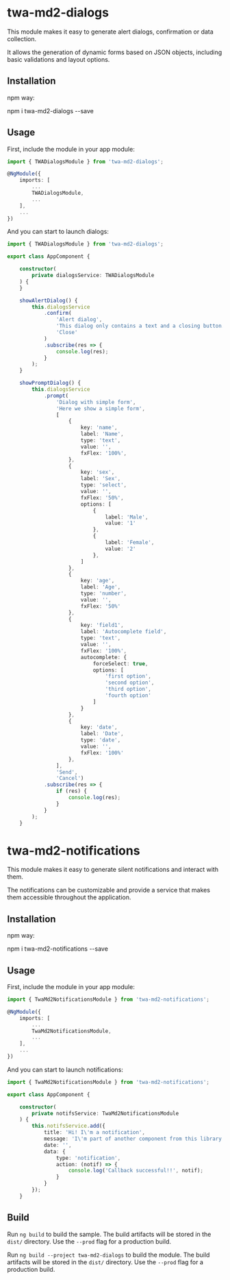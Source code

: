 # twa-md2-dialogs

This module makes it easy to generate alert dialogs, confirmation or data collection.

It allows the generation of dynamic forms based on JSON objects, including basic validations and layout options.

## Installation

npm way:

npm i twa-md2-dialogs --save

## Usage

First, include the module in your app module:

```typescript
import { TWADialogsModule } from 'twa-md2-dialogs';

@NgModule({
    imports: [
        ...
        TWADialogsModule,
        ...
    ],
    ...
})
```

And you can start to launch dialogs:

```typescript
import { TWADialogsModule } from 'twa-md2-dialogs';

export class AppComponent {

    constructor(
        private dialogsService: TWADialogsModule
    ) {
    }

    showAlertDialog() {
        this.dialogsService
            .confirm(
                'Alert dialog',
                'This dialog only contains a text and a closing button.',
                'Close'
            )
            .subscribe(res => {
                console.log(res);
            }
        );
    }

    showPromptDialog() {
        this.dialogsService
            .prompt(
                'Dialog with simple form',
                'Here we show a simple form',
                [
                    {
                        key: 'name',
                        label: 'Name',
                        type: 'text',
                        value: '',
                        fxFlex: '100%',
                    },
                    {
                        key: 'sex',
                        label: 'Sex',
                        type: 'select',
                        value: '',
                        fxFlex: '50%',
                        options: [
                            {
                                label: 'Male',
                                value: '1'
                            },
                            {
                                label: 'Female',
                                value: '2'
                            },
                        ]
                    },
                    {
                        key: 'age',
                        label: 'Age',
                        type: 'number',
                        value: '',
                        fxFlex: '50%'
                    },
                    {
                        key: 'field1',
                        label: 'Autocomplete field',
                        type: 'text',
                        value: '',
                        fxFlex: '100%',
                        autocomplete: {
                            forceSelect: true,
                            options: [
                                'first option',
                                'second option',
                                'third option',
                                'fourth option'
                            ]
                        }
                    },
                    {
                        key: 'date',
                        label: 'Date',
                        type: 'date',
                        value: '',
                        fxFlex: '100%'
                    },
                ],
                'Send',
                'Cancel')
            .subscribe(res => {
                if (res) {
                    console.log(res);
                }
            }
        );
    }

```

# twa-md2-notifications

This module makes it easy to generate silent notifications and interact with them.

The notifications can be customizable and provide a service that makes them accessible throughout the application.

## Installation

npm way:

npm i twa-md2-notifications --save

## Usage

First, include the module in your app module:

```typescript
import { TwaMd2NotificationsModule } from 'twa-md2-notifications';

@NgModule({
    imports: [
        ...
        TwaMd2NotificationsModule,
        ...
    ],
    ...
})
```

And you can start to launch notifications:

```typescript
import { TwaMd2NotificationsModule } from 'twa-md2-notifications';

export class AppComponent {

    constructor(
        private notifsService: TwaMd2NotificationsModule
    ) {
        this.notifsService.add({
            title: 'Hi! I\'m a notification',
            message: 'I\'m part of another component from this library',
            date: '',
            data: {
                type: 'notification',
                action: (notif) => {
                    console.log('Callback successful!!', notif);
                }
            }
        });
    }

```

## Build

Run `ng build` to build the sample. The build artifacts will be stored in the `dist/` directory. Use the `--prod` flag for a production build.

Run `ng build --project twa-md2-dialogs` to build the module. The build artifacts will be stored in the `dist/` directory. Use the `--prod` flag for a production build.
